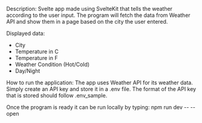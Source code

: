Description:
Svelte app made using SvelteKit that tells the weather according to the user input. 
The program will fetch the data from Weather API and show them in a page based on the city the user entered.

  Displayed data:
  - City
  - Temperature in C
  - Temperature in F
  - Weather Condition (Hot/Cold)
  - Day/Night

How to run the application:
The app uses Weather API for its weather data.
Simply create an API key and store it in a .env file.
The format of the API key that is stored should follow .env_sample.

Once the program is ready it can be run locally by typing: 
  npm run dev -- --open
